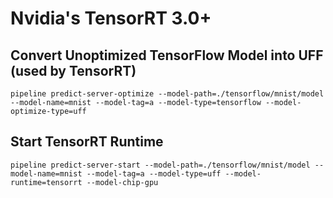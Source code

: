 # Nvidia's TensorRT 3.0+

## Convert Unoptimized TensorFlow Model into UFF (used by TensorRT)
```
pipeline predict-server-optimize --model-path=./tensorflow/mnist/model --model-name=mnist --model-tag=a --model-type=tensorflow --model-optimize-type=uff
```

## Start TensorRT Runtime
```
pipeline predict-server-start --model-path=./tensorflow/mnist/model --model-name=mnist --model-tag=a --model-type=uff --model-runtime=tensorrt --model-chip-gpu 
```
